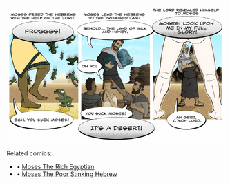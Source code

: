 <!--
.. title: Moses and the Mystery of the Old Mill
.. slug: moses-and-the-mystery-of-the-old-mill
.. date: 2008/07/24 00:00:00
.. tags: 
.. link: 
.. description: 
-->

<a href='moses-and-the-mystery-of-the-old-mill.html' title='View comments'>
<img class='comic' src='../assets/comics/20080724.png' />
</a>

<em></em>

<!-- TEASER_END -->
<div class='related'><span>Related comics:</span><ul class='inline'>
<li>&bull; <a href='moses-the-rich-egyptian.html'>Moses The Rich Egyptian</a></li>
<li>&bull; <a href='moses-the-poor-stinking-hebrew.html'>Moses The Poor Stinking Hebrew</a></li>
</li>
